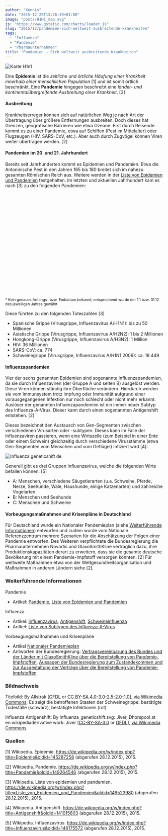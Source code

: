```yaml
---
author: "Xennis"
date: "2015-12-28T13:26:39+01:00"
image: "posts/H1N1_map.svg"
js: "https://www.gstatic.com/charts/loader.js"
slug: "2015/12/pandemien-sich-weltweit-ausbreitende-krankheiten"
tags:
  - "Influenza"
  - "Pandemie"
  - "Pharmaunternehmen"
title: "Pandemien – Sich weltweit ausbreitende Krankheiten"
---
```


![Karte H1n1](/wissenssammler/images/posts/H1N1_map.svg)

<script type="text/javascript" src="/wissenssammler/js/pandemien-sich-weltweit-ausbreitende-krankheiten.js"></script>

Eine __Epidemie__ ist die _zeitliche und örtliche Häufung einer Krankheit innerhalb einer menschlichen Population_ [1] und ist somit örtlich beschränkt. Eine __Pandemie__ hingegen beschreibt eine _länder- und kontinentalübergreifende Ausbreitung einer Krankheit_. [2]

#### Ausbreitung

Krankheitserreger können sich auf natürlichen Weg je nach Art der Übertragung über größere Entfernungen ausbreiten. Doch dieses hat Grenzen, geografische Barrieren wie etwa Ozeane. Erst durch Reisende kommt es zu einer Pandemie, etwa auf Schiffen (Pest im Mittelalter) oder Flugzeugen (HIV, SARS-CoV, etc.). Aber auch durch Zugvögel können Viren weiter übertragen werden. [2]

#### Pandemien im 20. und 21. Jahrhundert

Bereits seit Jahrhunderten kommt es Epidemien und Pandemien. Etwa die Antoninische Pest in den Jahren 165 bis 180 breitet sich im nahezu gesamten Römischen Reich aus. Weitere werden in der [Liste von Epidemien und Pandemien](https://de.wikipedia.org/wiki/Liste_von_Epidemien_und_Pandemien) festgehalten.
Im letzten und aktuellen Jahrhundert kam es nach [3] zu den folgenden Pandemien:

<div id="timeline" style="height: 320px;"></div>

<sub>* Kein genaues Anfangs- bzw. Enddatum bekannt; entsprechend wurde der 1.1 bzw. 31.12 des jeweiligen Jahres gewählt</sub>

Diese führten zu den folgenden Toteszahlen [3]

* Spanische Grippe (Virusgrippe, Influenzavirus A/H1N1): bis zu 50 Millionen
* Asiatische Grippe (Virusgrippe, Influenzavirus A/H2N2): 1 bis 2 Millionen
* Hongkong-Grippe (Virusgrippe, Influenzavirus A/H3N2): 1 Million
* HIV: 36 Millionen
* SARS-CoV: ca. 774
* Schweinegrippe (Virusgrippe, Influenzavirus A/H1N1 2009): ca. 18.449

#### Influenzapandemien

Vier der sechs genannten Epidemien sind sogenannte Influenzapandemien, da sie durch Influenzaviren (der Gruppe A und selten B) ausgelöst werden. Diese Viren können ständig ihre Öberfläche verändern. Hierdurch werden sie vom Immunsystem trotz Impfung oder Immunität aufgrund einer vorausgegangenen Infektion nur noch schlecht oder nicht mehr erkannt. Auslöser der genannten Influenzapandemien ist ein immer neuer Subtyp des Influenza-A-Virus. Dieser kann durch einen sogenannten Antigenshift entstehen. [2]

Dieses bezeichnet den Austausch von Gen-Segmenten zwischen verschiedenen Virusarten oder -subtypen. Dieses kann im Falle der Influenzaviren passieren, wenn eine Wirtszelle (zum Beispiel in einer Ente oder einem Schwein) gleichzeitig durch verschiedene Virusstämme (etwa Gen-Segmenten vom Menschen und vom Geflügel) infiziert wird [4]:

![Influenza geneticshift de](/wissenssammler/images/posts/Influenza_geneticshift_de.svg)

Generell gibt es drei Gruppen Influenzavirus, welche die folgenden Wirte befallen können: [5]

* A: Menschen, verschiedene Säugetierarten (u.a. Schweine, Pferde, Nerze, Seehunde, Wale, Haushunde, einige Katzenarten) und zahlreiche Vogelarten
* B: Menschen und Seehunde
* C: Menschen und Schweine

#### Vorbeugungsmaßnahmen und Krisenpläne in Deutschland

Für Deutschland wurde ein Nationaler Pandemieplan (siehe [Weiterführende Informationen](#nationaler_pandemieplan)) entwurfen und zudem wurde vom Nationale Referenzzentrum mehrere Szenarien für die Abschätzung der Folgen einer Pandemie entworfen. Des Weiteren verpflichtete die Bundesregierung die Pharmaunternehmen Novartis und GlaxoSmithKline vertraglich dazu, ihre Produktionskapazitäten derart zu erweitern, dass sie die gesamte deutsche Bevölkerung mit einem Pandemie-Impfstoff versorgen könnten. [2] Für weltweite Maßnahmen etwa von der Weltgesundheitsorganisation und Maßnahmen in anderen Ländern siehe [2].

### Weiterführende Informationen

Pandemie

* Artikel: [Pandemie](https://de.wikipedia.org/wiki/Pandemie), [Liste von Epidemien und Pandemien](https://de.wikipedia.org/wiki/Liste_von_Epidemien_und_Pandemien)

Influenza

* Artikel: [Influenzavirus](https://de.wikipedia.org/wiki/Influenzavirus), [Antigenshift](https://de.wikipedia.org/wiki/Antigenshift), [Schweineinfluenza](https://de.wikipedia.org/wiki/Schweineinfluenza)
* Aritkel: [Liste von Subtypen des Influenza-A-Virus](https://de.wikipedia.org/wiki/Liste_von_Subtypen_des_Influenza-A-Virus)

Vorbeugungsmaßnahmen und Krisenpläne

* Artikel <a id="nationaler_pandemieplan" href="https://de.wikipedia.org/wiki/Nationaler_Pandemieplan">Nationaler Pandemieplan</a>
* Antworten der Bundesregierung: [Vertragsvereinbarung des Bundes und der Länder mit GlaxoSmithKline über die Bereitstellung von Pandemie-Impfstoffen](http://dip21.bundestag.de/dip21/btd/17/003/1700365.pdf), [Aussagen der Bundesregierung zum Zustandekommen und zur Ausgestaltung der Verträge über die Bereitstellung von Pandemie-Impfstoffen](http://dip21.bundestag.de/dip21/btd/17/007/1700737.pdf)

### Bildnachweis

Titelbild: By Allstrak [[GFDL](http://www.gnu.org/copyleft/fdl.html) or [CC BY-SA 4.0-3.0-2.5-2.0-1.0](http://creativecommons.org/licenses/by-sa/4.0-3.0-2.5-2.0-1.0)], [via Wikimedia Commons](https://commons.wikimedia.org/wiki/File%3AH1N1_map.svg); Es zeigt die betroffenen Staaten der Schweinegrippe: bestätigte Todesfälle (schwarz), bestätigte Infektionen (rot)

Influenza Antigenshift: By Influenza_geneticshift.svg: Jiver, Dhorspool at en.wikipediaderivative work: Jiver [[CC-BY-SA-3.0](http://creativecommons.org/licenses/by-sa/3.0/) or [GFDL](http://www.gnu.org/copyleft/fdl.html)], [via Wikimedia Commons](https://commons.wikimedia.org/wiki/File%3AInfluenza_geneticshift_de.svg)

### Quellen

[1] Wikipedia. Epidemie. https://de.wikipedia.org/w/index.php?title=Epidemie&oldid=145287258 (abgerufen 28.12.2015), 2015.

[2] Wikipedia. Pandemie. https://de.wikipedia.org/w/index.php?title=Pandemie&oldid=149264546 (abgerufen 28.12.2015), 2015.

[3] Wikipedia. Liste von epidemien und pandemien. https://de.wikipedia.org/w/index.php?title=Liste_von_Epidemien_und_Pandemien&oldid=149523980 (abgerufen 28.12.2015), 2015.

[4] Wikipedia. Antigenshift. https://de.wikipedia.org/w/index.php?title=Antigenshift&oldid=141015603 (abgerufen 28.12.2015), 2015.

[5] Wikipedia. Influenzavirus. https://de.wikipedia.org/w/index.php?title=Influenzavirus&oldid=146175572 (abgerufen 28.12.2015), 2015.
